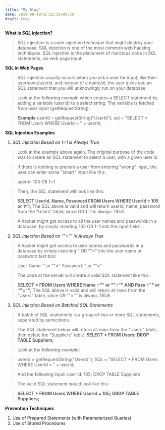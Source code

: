 ```yaml
---
title: "My Blog"
date: 2019-09-10T15:52:55+05:30
draft: true
---
```


**What is _SQL Injection_?**
>SQL injection is a code injection technique that might destroy your database.
>SQL injection is one of the most common web hacking techniques.
>SQL injection is the placement of malicious code in SQL statements, via web page input.

**SQL in Web Pages**
>SQL injection usually occurs when you ask a user for input, like their username/userid, and instead of a name/id, the user gives you an SQL statement that you will unknowingly run on your database.

>Look at the following example which creates a SELECT statement by adding a variable (userId) to a select string. The variable is fetched from user input (getRequestString):

>**Example**
userId = getRequestString("UserId");
sql = "SELECT * FROM Users WHERE UserId = " + userId;

**SQL Injection Examples**
1. _SQL Injection Based on 1=1 is Always True_
>Look at the example above again. The original purpose of the code was to create an SQL statement to select a user, with a given user id.

>If there is nothing to prevent a user from entering "wrong" input, the user can enter some "smart" input like this:

>userId: 
105 OR 1=1

>Then, the SQL statement will look like this:

>**SELECT UserId, Name, Password FROM Users WHERE UserId = 105 or 1=1;**
The SQL above is valid and will return userId, name, password from the "Users" table, since OR 1=1 is always TRUE.

>A hacker might get access to all the user names and passwords in a database, by simply inserting 105 OR 1=1 into the input field.

2. _SQL Injection Based on ""="" is Always True_
>A hacker might get access to user names and passwords in a database by simply inserting " OR ""=" into the user name or password text box:

>User Name:
" or ""="
Password:
" or ""="

>The code at the server will create a valid SQL statement like this:

>**SELECT * FROM Users WHERE Name ="" or ""="" AND Pass ="" or ""="";**
The SQL above is valid and will return all rows from the "Users" table, since OR ""="" is always TRUE.

3. _SQL Injection Based on Batched SQL Statements_ 
>A batch of SQL statements is a group of two or more SQL statements, separated by semicolons.

>The SQL statement below will return all rows from the "Users" table, then delete the "Suppliers" table.
>**SELECT * FROM Users; DROP TABLE Suppliers;**

>Look at the following example:

>userId = getRequestString("UserId");
SQL = "SELECT * FROM Users WHERE UserId = " + userId;

>And the following input:
user id: 
105; DROP TABLE Suppliers

>The valid SQL statement would look like this:

>**SELECT * FROM Users WHERE UserId = 105; DROP TABLE Suppliers;**

**Prevention Techniques**
1. Use of Prepared Statements (with Parameterized Queries)
2. Use of Stored Procedures

